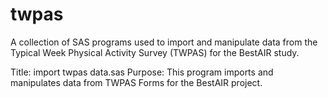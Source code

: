 twpas
=====
A collection of SAS programs used to import and manipulate data from the Typical Week Physical Activity Survey (TWPAS) for the BestAIR study.

Title: import twpas data.sas
Purpose: This program imports and manipulates data from TWPAS Forms for the BestAIR project.
